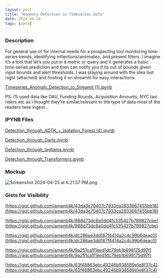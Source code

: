 ```yaml
---
layout: post
title: "Anomaly Detection in Timeseries Data"
date: 2024-04-10
tags: [data]
---
```


### Description

For general use of for internal needs for a prospecting tool monitoring time-series trends, identifying inflections/anomalies, and present filters. I imagine it’s a tool that let’s you put in a metric or query and it generates a basic time-series prediction and then can notify you if its out of bounds given input bounds and alert thresholds. I was playing around with the idea last night (attached) and hosting it on streamlit for easy interactions.

[Timeseries_Anomaly_Detection_to_Streamit (1).ipynb](Anomaly%20Detection%20in%20Timeseries%20Data%20b72c6e2f838047bf81a0290e714f3d7a/Timeseries_Anomaly_Detection_to_Streamit_(1).ipynb)

PS: (1) used data like DAU, Funding Rounds, Acquisition Amounts, NYC taxi riders etc as I thought they're similar/relevant to the type of data most of the readers here ingest…

### IPYNB Files

[Detection_through_ADTK_+_Isolation_Forest (4).ipynb](https://nbviewer.org/github/amenti4k/timeseries-anomaly-detection/blob/main/Detection_through_ADTK_+_Isolation_Forest_(4).ipynb)

[Detection_through_Darts.ipynb](Anomaly%20Detection%20in%20Timeseries%20Data%20b72c6e2f838047bf81a0290e714f3d7a/Detection_through_Darts.ipynb)

[Detection_through_lagllama.ipynb](Anomaly%20Detection%20in%20Timeseries%20Data%20b72c6e2f838047bf81a0290e714f3d7a/Detection_through_lagllama.ipynb)

[Detection_through_Transformers.ipynb](Anomaly%20Detection%20in%20Timeseries%20Data%20b72c6e2f838047bf81a0290e714f3d7a/Detection_through_Transformers.ipynb)

### Mockup

![Screenshot 2024-04-25 at 6.21.57 PM.png](https://img.notionusercontent.com/s3/prod-files-secure%2Fc4c0fb6a-3b8e-44a5-b1c4-2c5efdb2d812%2Fa15e3816-9f69-454c-be4d-7b4547f702ed%2FScreenshot_2024-04-25_at_6.21.57_PM.png/size/?exp=1730932491&sig=JuumjJFB5bhDjszsidjtdbHr9Uz_U4uUnNBEJM4V8hE)


### Gists for Visibility

[https://gist.github.com/amenti4k/43da3e70407c7933ca2833667455bb18](https://gist.github.com/amenti4k/43da3e70407c7933ca2833667455bb18)

[https://gist.github.com/amenti4k/988d73dc8a0dd4fc535427b789827cbe](https://gist.github.com/amenti4k/988d73dc8a0dd4fc535427b789827cbe)

[https://gist.github.com/amenti4k/dc286ae3dd187f4414a2c4c99b6deac0](https://gist.github.com/amenti4k/dc286ae3dd187f4414a2c4c99b6deac0)

[https://gist.github.com/amenti4k/9a251ca1f1eed1dc79eb1b698175d97f](https://gist.github.com/amenti4k/9a251ca1f1eed1dc79eb1b698175d97f)

[https://gist.github.com/amenti4k/63f48863ebc49246b938589e1e8f37c4](https://gist.github.com/amenti4k/63f48863ebc49246b938589e1e8f37c4)